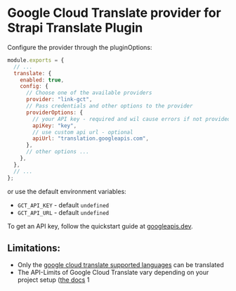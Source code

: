 # Google Cloud Translate provider for Strapi Translate Plugin

Configure the provider through the pluginOptions:

```js
module.exports = {
  // ...
  translate: {
    enabled: true,
    config: {
      // Choose one of the available providers
      provider: "link-gct",
      // Pass credentials and other options to the provider
      providerOptions: {
        // your API key - required and wil cause errors if not provided
        apiKey: "key",
        // use custom api url - optional
        apiUrl: "translation.googleapis.com",
      },
      // other options ...
    },
  },
  // ...
};
```

or use the default environment variables:

- `GCT_API_KEY` - default `undefined`
- `GCT_API_URL` - default `undefined`

To get an API key, follow the quickstart guide at [googleapis.dev](https://googleapis.dev/nodejs/translate/latest/index.html#quickstart).

## Limitations:

- Only the [google cloud translate supported languages](https://cloud.google.com/translate/docs/languages) can be translated
- The API-Limits of Google Cloud Translate vary depending on your project setup ([the docs](https://cloud.google.com/translate/quotas#set_usage_quotas)
  1

